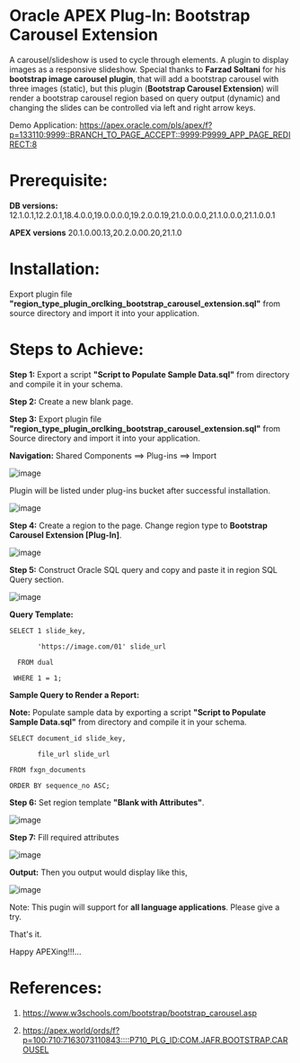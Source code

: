 # Oracle APEX Plug-In: Bootstrap Carousel Extension

A carousel/slideshow is used to cycle through elements. A plugin to display images as a responsive slideshow. Special thanks to **Farzad Soltani** for his **bootstrap image carousel plugin**, that will add a bootstrap carousel with three images (static), but this plugin (**Bootstrap Carousel Extension**) will render a bootstrap carousel region based on query output (dynamic) and changing the slides can be controlled via left and right arrow keys.

Demo Application: https://apex.oracle.com/pls/apex/f?p=133110:9999::BRANCH_TO_PAGE_ACCEPT::9999:P9999_APP_PAGE_REDIRECT:8

# Prerequisite:

**DB versions:**	12.1.0.1,12.2.0.1,18.4.0.0,19.0.0.0.0,19.2.0.0.19,21.0.0.0.0,21.1.0.0.0,21.1.0.0.1

**APEX versions**	20.1.0.00.13,20.2.0.00.20,21.1.0

# Installation:

Export plugin file **"region_type_plugin_orclking_bootstrap_carousel_extension.sql"** from source directory and import it into your application.

# Steps to Achieve:

**Step 1:** Export a script **"Script to Populate Sample Data.sql"** from directory and compile it in your schema.

**Step 2:** Create a new blank page.

**Step 3:** Export plugin file **"region_type_plugin_orclking_bootstrap_carousel_extension.sql"** from Source directory and import it into your application.

**Navigation:** Shared Components ==> Plug-ins ==> Import

![image](https://user-images.githubusercontent.com/85283603/121812264-46bf0e00-cc78-11eb-842e-3e1c5671d978.png)

Plugin will be listed under plug-ins bucket after successful installation.

![image](https://user-images.githubusercontent.com/85283603/124363841-e1df4e00-dc4e-11eb-8429-9833897f3479.png)

**Step 4:** Create a region to the page. Change region type to **Bootstrap Carousel Extension [Plug-In]**.

![image](https://user-images.githubusercontent.com/85283603/124364165-b6f5f980-dc50-11eb-8ff3-8780924d27c7.png)

**Step 5:**  Construct Oracle SQL query and copy and paste it in region SQL Query section.

![image](https://user-images.githubusercontent.com/85283603/124364176-cbd28d00-dc50-11eb-97bb-129bbc51456b.png)

**Query Template:**

    SELECT 1 slide_key,
    
           'https://image.com/01' slide_url
              
      FROM dual
              
     WHERE 1 = 1;
        
       
**Sample Query to Render a Report:**

**Note:** Populate sample data by exporting a script **"Script to Populate Sample Data.sql"** from directory and compile it in your schema.

    SELECT document_id slide_key,
                     
           file_url slide_url
    
    FROM fxgn_documents
  
    ORDER BY sequence_no ASC;

**Step 6:** Set region template **"Blank with Attributes"**.

![image](https://user-images.githubusercontent.com/85283603/124364233-2c61ca00-dc51-11eb-8a6e-ff00c0b455b8.png)    
 
 **Step 7:** Fill required attributes
 
![image](https://user-images.githubusercontent.com/85283603/124616842-7a601300-de87-11eb-906d-9b581fe3f0ec.png)
 
 **Output:** Then you output would display like this,
 
 ![image](https://user-images.githubusercontent.com/85283603/124364006-b4df6b00-dc4f-11eb-99c5-3714ad792d67.png)
 
Note: This pugin will support for **all language applications**. Please give a try.
  
That's it.

Happy APEXing!!!...

# References:

1) https://www.w3schools.com/bootstrap/bootstrap_carousel.asp

2) https://apex.world/ords/f?p=100:710:7163073110843::::P710_PLG_ID:COM.JAFR.BOOTSTRAP.CAROUSEL
